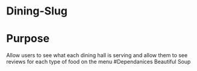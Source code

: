 # Dining-Slug
# Purpose
Allow users to see what each dining hall is serving and allow them to see reviews for each type of food on the menu
#Dependanices
Beautiful Soup